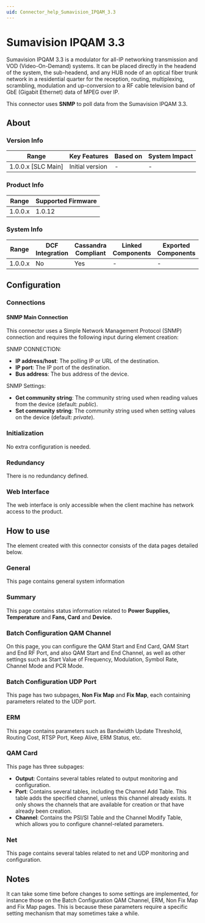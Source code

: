 ```yaml
---
uid: Connector_help_Sumavision_IPQAM_3.3
---
```


# Sumavision IPQAM 3.3

Sumavision IPQAM 3.3 is a modulator for all-IP networking transmission and VOD (Video-On-Demand) systems. It can be placed directly in the headend of the system, the sub-headend, and any HUB node of an optical fiber trunk network in a residential quarter for the reception, routing, multiplexing, scrambling, modulation and up-conversion to a RF cable television band of GbE (Gigabit Ethernet) data of MPEG over IP.

This connector uses **SNMP** to poll data from the Sumavision IPQAM 3.3.

## About

### Version Info

| **Range**            | **Key Features** | **Based on** | **System Impact** |
|----------------------|------------------|--------------|-------------------|
| 1.0.0.x \[SLC Main\] | Initial version  | \-           | \-                |

### Product Info

| **Range** | **Supported Firmware** |
|-----------|------------------------|
| 1.0.0.x   | 1.0.12                 |

### System Info

| **Range** | **DCF Integration** | **Cassandra Compliant** | **Linked Components** | **Exported Components** |
|-----------|---------------------|-------------------------|-----------------------|-------------------------|
| 1.0.0.x   | No                  | Yes                     | \-                    | \-                      |

## Configuration

### Connections

#### SNMP Main Connection

This connector uses a Simple Network Management Protocol (SNMP) connection and requires the following input during element creation:

SNMP CONNECTION:

- **IP address/host**: The polling IP or URL of the destination.
- **IP port**: The IP port of the destination.
- **Bus address**: The bus address of the device.

SNMP Settings:

- **Get community string**: The community string used when reading values from the device (default: *public*).
- **Set community string**: The community string used when setting values on the device (default: *private*).

### Initialization

No extra configuration is needed.

### Redundancy

There is no redundancy defined.

### Web Interface

The web interface is only accessible when the client machine has network access to the product.

## How to use

The element created with this connector consists of the data pages detailed below.

### General

This page contains general system information

### Summary

This page contains status information related to **Power Supplies, Temperature** and **Fans, Card** and **Device.**

### Batch Configuration QAM Channel

On this page, you can configure the QAM Start and End Card, QAM Start and End RF Port, and also QAM Start and End Channel, as well as other settings such as Start Value of Frequency, Modulation, Symbol Rate, Channel Mode and PCR Mode.

### Batch Configuration UDP Port

This page has two subpages, **Non Fix Map** and **Fix Map**, each containing parameters related to the UDP port.

### ERM

This page contains parameters such as Bandwidth Update Threshold, Routing Cost, RTSP Port, Keep Alive, ERM Status, etc.

### QAM Card

This page has three subpages:

- **Output**: Contains several tables related to output monitoring and configuration.
- **Port**: Contains several tables, including the Channel Add Table. This table adds the specified channel, unless this channel already exists. It only shows the channels that are available for creation or that have already been creation.
- **Channel**: Contains the PSI/SI Table and the Channel Modify Table, which allows you to configure channel-related parameters.

### Net

This page contains several tables related to net and UDP monitoring and configuration.

## Notes

It can take some time before changes to some settings are implemented, for instance those on the Batch Configuration QAM Channel, ERM, Non Fix Map and Fix Map pages. This is because these parameters require a specific setting mechanism that may sometimes take a while.
